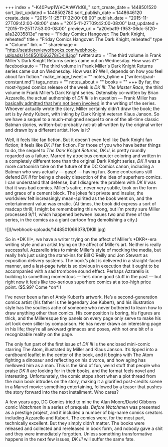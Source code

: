 +++
index = "-K40Pwp1WVCAnWYldGl_"
sort_create_date = 1448501520
sort_last_updated = 1448502780
sort_publish_date = 1448646120
create_date = "2015-11-25T17:32:00-08:00"
publish_date = "2015-11-27T09:42:00-08:00"
date = "2015-11-27T09:42:00-08:00"
last_updated = "2015-11-25T17:53:00-08:00"
preview_url = "a20eba19-f953-06dc-5f20-a1a32035813e"
name = "Friday Comics Hangover: The Dark Knight, reheated"
title = "Friday Comics Hangover: The Dark Knight, reheated"
type = "Column"
link = ""
shareimage = "http://seattlereviewofbooks.com/webhook-uploads/1448501066378/DKIII.jpg"
twitterauto = "The third volume in Frank Miller's Dark Knight Returns series came out on Wednesday. How was it?"
facebookauto = "The third volume in Frank Miller's Dark Knight Returns series came out on Wednesday. How was it? Well, depends on how you feel about fan fiction."
make_image_tweet = ""
notes_byline = ["writers/paul-constant.md"]
tags_notes = ""
notes_about = ""
books = ""
+++
By far, the most-hyped comics release of the week is *DK III: The Master Race*, the third volume in Frank Miller’s Dark Knight series. Ostensibly co-written by Brian Azzarello, the actual authorship of *DK III* is in question — Frank Miller has [basically admitted that he’s not been involved](http://www.newsarama.com/26853-how-much-is-frank-miller-involed-with-dark-knight-iii-the-master-race.html) in the writing of the series. Whoever actually wrote the story, Miller certainly didn’t draw the book; the art is by Andy Kubert, with inking by Dark Knight veteran Klaus Janson. So we have a sequel to a much-maligned sequel to one of the all-time classic Batman stories, written-but-probably not-at-all-written by the original writer and drawn by a different artist. How is it?

Well, it feels like fan fiction. But it doesn’t even feel like Dark Knight fan fiction; it feels like *DK II* fan fiction. For those of you who have better things to do, the sequel to *The Dark Knight Returns*, *DK II*, is pretty roundly regarded as a failure. Marred by atrocious computer coloring and written in a completely different tone than the original Dark Knight series, *DK II* was a more cartoonish take on the future of the DC Comics canon, including a Batman who was actually — gasp! — having fun. Some contrarians still defend *DK II* for being a cheeky dissection of the idea of superhero comics. I can understand that defense, but I disagree: the problem with *DK II* was that it was bad comics. Miller’s satire, never very subtle, took on the form and grace of a cement block. The jokes felt private and insular, the worldview felt increasingly mean-spirited as the book went on, and the entertainment value was erratic. (At times, the book did express a sort of madcap thrill; I might be remembering this wrong, but I’m pretty sure Miller processed 9/11, which happened between issues two and three of the series, in the comics as a giant cartoon frog demolishing a city.)

<p class="image-left">![](/webhook-uploads/1448501066378/DKIII.jpg)</p>So in *DK III*, we have a writer trying on the affect of Miller’s *DKR*-era writing style and an artist trying on the affect of Miller’s art. Neither is really successful. Azzarello tries to mimic Miller’s style of mocking the media, but really he’s just using the stand-ins for Bill O’Reilly and Jon Stewart as exposition delivery systems. The book’s plot is delivered in a straight-faced manner, and a last-page twist is so obvious in execution that it ought to be accompanied with a sad trombone sound effect. Perhaps Azzarello is building to something momentous — he’s done good stuff in the past — but right now it feels like too-serious superhero comics at a too-high price point. ($5.99? Come *on*!)

I’ve never been a fan of Andy Kubert’s artwork. He’s a second-generation comics artist (his father is the legendary Joe Kubert), and his illustration style has the soulless ache of someone who never bothered to learn how to draw anything other than comics. His composition is boring, his figures are thick, and the Milleresque tiny panels on every page only serve to make his art look even sillier by comparison. He has never drawn an interesting page in his life; they’re all awkward grimaces and poses, with not one bit of a recognizable reality on the page.

The only fun part of the first issue of *DK III* is the enclosed mini-comic starring The Atom, illustrated by Miller and Klaus Janson. It’s tipped into a cardboard leaflet in the center of the book, and it begins with The Atom fighting a dinosaur and reflecting on his divorce, and how aging has mellowed him as a man. This is the kind of fun, weird stuff that people who praise *DK II* are looking for in their books, and the format feels novel and interesting. Unfortunately, the comic stops short when a plot thread from the main book intrudes on the story, making it a glorified post-credits scene in a Marvel movie: something entertaining, followed by a teaser that pushes the story forward into the next installment. Who cares?

A few years ago, DC Comics tried to mine the Alan Moore/David Gibbons comic *Watchmen* in a series of prequels. *Before Watchmen* was presented as a prestige project, and it included a number of big-name comics creators including Azzarello and Kubert. The comics were, for the most part, technically excellent. But they simply didn’t matter. The books were released and collected and rereleased in book form, and nobody gave a shit and they were immediately forgotten. Unless something transformative happens in the next few issues, *DK III* will suffer the same fate. 